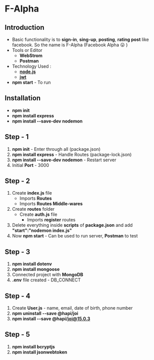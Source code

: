 # F-Alpha
## Introduction
* Basic functionality is to **sign-in**, **sing-up**, **posting**, **rating post** like facebook. So the name is F-Alpha (Facebook Alpha 😛 )
* Tools or Editor
    * **WebStrom**
    * **Postman**
* Technology Used :
    * [**node.js**](https://nodejs.org/en/)
    * [**jwt**](https://jwt.io/)
* **npm start** - To run 
## Installation
* **npm init** 
* **npm install express**
* **npm install --save-dev nodemon**

## Step - 1
1. **npm init** - Enter through all (package.json)
2. **npm install express** - Handle Routes (package-lock.json)
3. **npm install --save-dev nodemon** - Restart server
4. Initial **Port** - 3000 
## Step - 2
1. Create **index.js** file
    * Imports **Routes**
    * Imports **Routes Middle-wares**
2. Create **routes** folder
    * Create **auth.js** file
        * Imports **register** routes
3. Delete everything inside **scripts** of **package.json** and add **"start":"nodemon index.js"**
4. Now **npm start** - Can be used to run server, **Postman** to test
## Step - 3
1. **npm install dotenv**
2. **npm install mongoose**
3. Connected project with **MongoDB** 
4. **.env** file created - DB_CONNECT
## Step - 4
1. Create **User.js** - name, email, date of birth, phone number
2. **npm uninstall --save @hapi/joi**
3. **npm install --save @hapi/joi@15.0.3**
## Step - 5
1. **npm install bcryptjs**
2. **npm install jsonwebtoken**